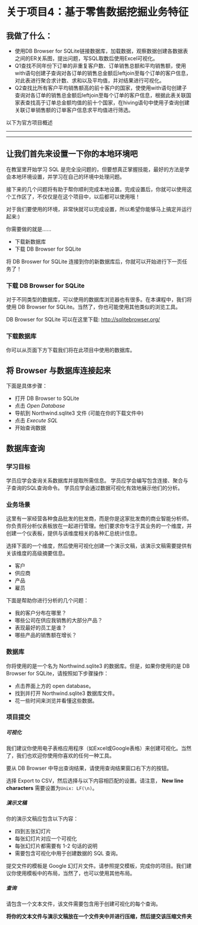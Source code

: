 # 关于项目4：基于零售数据挖掘业务特征

## 我做了什么：

* 使用DB Browser for SQLite链接数据库，加载数据，观察数据创建各数据表之间的ER关系图，提出问题，写SQL取数后使用Excel可视化。
* Q1查找不同年份下订单的非重复客户数、订单销售总额和平均销售额，使用with语句创建子查询对各订单的销售总金额后leftjoin至每个订单的客户信息，对此表进行聚合求计数、求和以及平均值，并对结果进行可视化。
* Q2查找比所有客户平均销售额高的前十客户的国家，使使用with语句创建子查询对各订单的销售总金额后leftjoin至每个订单的客户信息，根据此表关联国家表查找高于订单总金额均值的前十个国家，在hiving语句中使用子查询创建关联订单销售额的订单客户信息求平均值进行筛选。





以下为官方项目概述

---

---


## 让我们首先来设置一下你的本地环境吧

在教室里开始学习 SQL 是完全没问题的，但要想真正掌握技能，最好的方法是学会本地环境设置，并学习在自己的环境中处理问题。

接下来的几个问题将有助于帮你顺利完成本地设置。完成设置后，你就可以使用这个工作区了，不仅仅是在这个项目中，以后都可以使用哦！

对于我们要使用的环境，非常快就可以完成设置，所以希望你能够马上搞定并运行起来:)

你需要做的就是......

- 下载新数据库
- 下载 DB Browser for SQLite

将 DB Broswer for SQLite 连接到你的新数据库后，你就可以开始进行下一页任务了！



### 下载 DB Browser for SQLite

对于不同类型的数据库，可以使用的数据库浏览器也有很多。在本课程中，我们将使用 DB Browser for SQLite。当然了，你也可能使用其他类似的浏览工具。

DB Browser for SQLite 可以在这里下载: http://sqlitebrowser.org/



### 下载数据库

你可以从页面下方下载我们将在此项目中使用的数据库。

## 将 Browser 与数据库连接起来

下面是具体步骤：

- 打开 DB Browser to SQLite
- 点击 *Open Database*
- 导航到 Northwind.sqlite3 文件 (可能在你的下载文件中)
- 点击 *Execute SQL*
- 开始查询数据



## 数据库查询

### 学习目标

学员应学会查询关系数据库并提取所需信息。 学员应学会编写包含连接、聚合与子查询的SQL查询命令。 学员应学会通过数据可视化有效地展示他们的分析。

### 业务场景

这里有一家经营各种食品批发的批发商，而是你是这家批发商的商业智能分析师。你负责将分析仪表板放在一起进行管理。他们要求你专注于其业务的一个维度，并创建一个仪表板，提供与该维度相关的各种汇总统计信息。

选择下面的一个维度，然后使用可视化创建一个演示文稿，该演示文稿需要提供有关该维度的高级摘要信息。

- 客户
- 供应商
- 产品
- 雇员

下面是帮助你进行分析的几个问题：

- 我的客户分布在哪里？
- 哪些公司在供应我销售的大部分产品？
- 表现最好的员工是谁？
- 哪些产品的销售额在增长？

### 数据库

你将使用的是一个名为 Northwind.sqlite3 的数据库。但是，如果你使用的是 DB Browser for SQLite，请按照如下步骤操作：

- 点击界面上方的 open database。
- 找到并打开 Northwind.sqlite3 数据库文件。
- 花一些时间来浏览并看懂这些数据。

### 项目提交

##### 可视化

我们建议你使用电子表格应用程序（如Excel或Google表格）来创建可视化。当然了，我们也欢迎你使用你喜欢的任何一种工具。

要从 DB Browser 中导出查询结果，请使用查询结果窗口右下方的按钮。

选择 Export to CSV，然后选择与以下内容相匹配的设置。请注意， **New line characters** 需要设置为`Unix: LF(\n)`。

##### 演示文稿

你的演示文稿应包含以下内容：

- 四到五张幻灯片
- 每张幻灯片对应一个可视化
- 每张幻灯片都需要有 1-2 句话的说明
- 需要包含可视化中用于创建数据的 SQL 查询。

提交文件的模板是 Google 幻灯片文件。请参照提交模板，完成你的项目。我们建议你使用模板中的布局，当然了，也可以使用其他布局。

##### 查询

请包含一个文本文件，该文件需要包含用于创建可视化的每个查询。

**将你的文本文件与演示文稿放在一个文件夹中并进行压缩，然后提交该压缩文件夹**